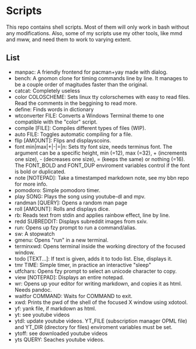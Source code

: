 # Scripts

This repo contains shell scripts. Most of them will only work in bash without
any modifications. Also, some of my scripts use my other tools, like mmd and
mww, and need them to work to varying extent.

## List

- manpac: A friendly frontend for pacman+yay made with dialog.
- bench: A gnomon clone for timing commands line by line.
  It manages to be a couple order of magitudes faster than the original.
- catcat: Completely useless
- color COLOSCHEME: Sets linux tty colorschemes with easy to read files.
  Read the comments in the beggining to read more.
- define: Finds words in dictionary
- wtconverter FILE: Converts a Windows Terminal theme to one compatible with
  the "color" script.
- compile [FILE]: Compiles different types of files (WIP).
- auto FILE: Toggles automatic compiling for a file.
- flip [AMOUNT]: Flips and displayscoins.
- font min|max|+|-|=|n: Sets tty font size, needs terminus font. The argument
  can be a specific height, min (=12), max (=32), + (increments one size), -
  (decreases one size), = (keeps the same) or nothing (=16). The FONT\_BOLD
  and FONT\_DUP enviroment variables control if the font is bold or duplicated.
- note [NOTEPAD]: Take a timestamped markdown note, see my bbn repo for more
  info.
- pomodoro: Simple pomodoro timer.
- play SONG: Plays the song using youtube-dl and mpv.
- randman [QUERY]: Opens a random man page
- roll [AMOUNT]: Rolls and displays dice.
- rb: Reads text from stdin and applies rainbow effect, line by line.
- redd SUBREDDIT: Displays subreddit images from sxiv.
- run: Opens up fzy prompt to run a command/alias.
- sw: A stopwatch
- gmenu: Opens "run" in a new terminal.
- terminxwd: Opens terminal inside the working directory of the focused window.
- todo [TEXT...]: If text is given, adds it to todo list. Else, displays it.
- tmr TIME: Simple timer, in practice an interactive "sleep"
- utfchars: Opens fzy prompt to select an unicode character to copy.
- view [NOTEPAD]: Displays an entire notepad.
- wr: Opens up your editor for writing markdown, and copies it as html. Needs
  pandoc.
- waitfor COMMAND: Waits for COMMAND to exit.
- xwd: Prints the pwd of the shell of the focused X window using xdotool.
- yf: yank file, if markdown as html.
- yt: see youtube videos 
- ytdl: update youtube videos. YT\_FILE (subscription manager OPML file) and 
  YT\_DIR (directory for files) enviroment variables must be set.
- ytoff: see downloaded youtube videos
- yts QUERY: Seaches youtube videos.
